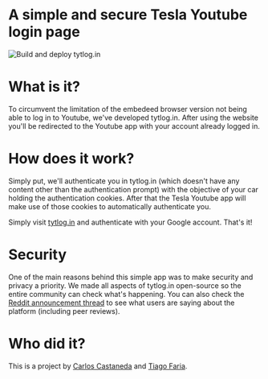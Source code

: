# A simple and secure Tesla Youtube login page

![Build and deploy tytlog.in](https://github.com/0xtf/tytlog.in/actions/workflows/main.yml/badge.svg)

# What is it?

To circumvent the limitation of the embedeed browser version not being able to log in to Youtube, we've developed tytlog.in. After using the website you'll be redirected to the Youtube app with your account already logged in.

# How does it work?

Simply put, we'll authenticate you in tytlog.in (which doesn't have any content other than the authentication prompt) with the objective of your car holding the authentication cookies. After that the Tesla Youtube app will make use of those cookies to automatically authenticate you. 

Simply visit [tytlog.in](https://tytlog.in) and authenticate with your Google account. That's it! 

# Security

One of the main reasons behind this simple app was to make security and privacy a priority. We made all aspects of tytlog.in open-source so the entire community can check what's happening. You can also check the [Reddit announcement thread](https://www.reddit.com/r/TeslaLounge/comments/ooy4tw/tytlogin_simple_and_secure_youtube_login_for_your/) to see what users are saying about the platform (including peer reviews). 

# Who did it?

This is a project by [Carlos Castaneda](https://twitter.com/CMCastanedaM) and [Tiago Faria](https://twitter.com/0xtf).

